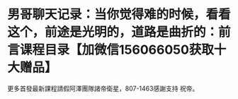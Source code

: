 # 男哥聊天记录：当你觉得难的时候，看看这个，前途是光明的，道路是曲折的：前言课程目录【加微信156066050获取十大赠品】

更多首發最新課程請假阿澤團隊諸帝衛星，807-1463感謝支持 祝帝。